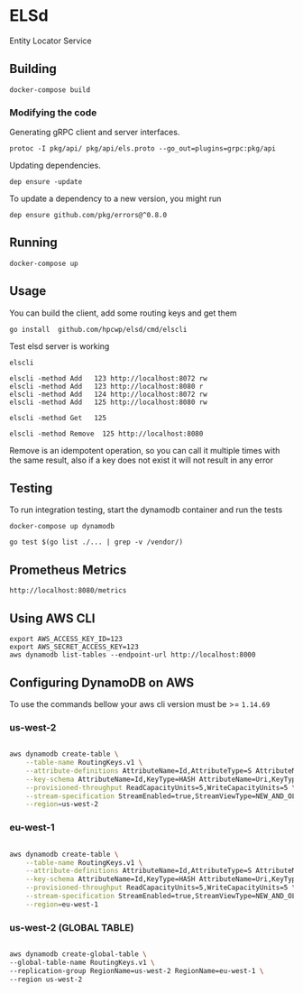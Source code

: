 # ELSd

Entity Locator Service

## Building

```
docker-compose build
```

### Modifying the code

Generating gRPC client and server interfaces.

```shell
protoc -I pkg/api/ pkg/api/els.proto --go_out=plugins=grpc:pkg/api
```

Updating dependencies.

```shell
dep ensure -update
```

To update a dependency to a new version, you might run

```shell
dep ensure github.com/pkg/errors@^0.8.0
```

## Running

```shell
docker-compose up
```

## Usage

You can build the client, add some routing keys and get them

```shell
go install  github.com/hpcwp/elsd/cmd/elscli
```

Test elsd server is working

```shell
elscli

```

```shell
elscli -method Add   123 http://localhost:8072 rw
elscli -method Add   123 http://localhost:8080 r
elscli -method Add   124 http://localhost:8072 rw
elscli -method Add   125 http://localhost:8080 rw
```

```shell
elscli -method Get   125
```

```shell
elscli -method Remove  125 http://localhost:8080
```

Remove is an idempotent operation, so you can call it multiple times with the same result,
also if a key does not exist it will not result in any error

## Testing

To run integration testing, start the dynamodb container and run the tests

```shell
docker-compose up dynamodb

```

```shell
go test $(go list ./... | grep -v /vendor/)
```

## Prometheus Metrics

```http
http://localhost:8080/metrics
```

## Using AWS CLI

```shell
export AWS_ACCESS_KEY_ID=123
export AWS_SECRET_ACCESS_KEY=123
aws dynamodb list-tables --endpoint-url http://localhost:8000
 ```

## Configuring DynamoDB on AWS

To use the commands bellow your aws cli version must be >= `1.14.69`

### us-west-2

```bash

aws dynamodb create-table \
    --table-name RoutingKeys.v1 \
    --attribute-definitions AttributeName=Id,AttributeType=S AttributeName=Uri,AttributeType=S \
    --key-schema AttributeName=Id,KeyType=HASH AttributeName=Uri,KeyType=RANGE \
    --provisioned-throughput ReadCapacityUnits=5,WriteCapacityUnits=5 \
    --stream-specification StreamEnabled=true,StreamViewType=NEW_AND_OLD_IMAGES \
    --region=us-west-2

```
### eu-west-1
````bash

aws dynamodb create-table \
    --table-name RoutingKeys.v1 \
    --attribute-definitions AttributeName=Id,AttributeType=S AttributeName=Uri,AttributeType=S \
    --key-schema AttributeName=Id,KeyType=HASH AttributeName=Uri,KeyType=RANGE \
    --provisioned-throughput ReadCapacityUnits=5,WriteCapacityUnits=5 \
    --stream-specification StreamEnabled=true,StreamViewType=NEW_AND_OLD_IMAGES \
    --region=eu-west-1

````
### us-west-2 (GLOBAL TABLE)
```bash

aws dynamodb create-global-table \
--global-table-name RoutingKeys.v1 \
--replication-group RegionName=us-west-2 RegionName=eu-west-1 \
--region us-west-2

```